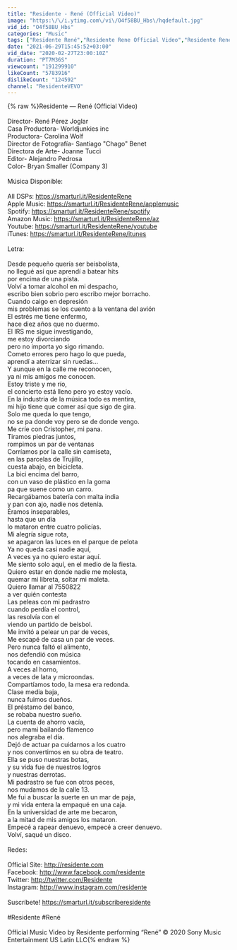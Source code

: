 ```yaml
---
title: "Residente - René (Official Video)"
image: "https:\/\/i.ytimg.com\/vi\/O4f58BU_Hbs\/hqdefault.jpg"
vid_id: "O4f58BU_Hbs"
categories: "Music"
tags: ["Residente René","Residente Rene Official Video","Residente Rene"]
date: "2021-06-29T15:45:52+03:00"
vid_date: "2020-02-27T23:00:10Z"
duration: "PT7M36S"
viewcount: "191299910"
likeCount: "5783916"
dislikeCount: "124592"
channel: "ResidenteVEVO"
---
```

{% raw %}Residente — René (Official Video)<br /><br />Director- René Pérez Joglar<br />Casa Productora- Worldjunkies inc<br />Productora- Carolina Wolf<br />Director de Fotografía- Santiago &quot;Chago&quot; Benet<br />Directora de Arte- Joanne Tucci<br />Editor- Alejandro Pedrosa<br />Color- Bryan Smaller (Company 3)<br /><br />Música Disponible:<br /><br />All DSPs: <a rel="nofollow" target="blank" href="https://smarturl.it/ResidenteRene">https://smarturl.it/ResidenteRene</a> <br />Apple Music: <a rel="nofollow" target="blank" href="https://smarturl.it/ResidenteRene/applemusic">https://smarturl.it/ResidenteRene/applemusic</a> <br />Spotify: <a rel="nofollow" target="blank" href="https://smarturl.it/ResidenteRene/spotify">https://smarturl.it/ResidenteRene/spotify</a> <br />Amazon Music: <a rel="nofollow" target="blank" href="https://smarturl.it/ResidenteRene/az">https://smarturl.it/ResidenteRene/az</a> <br />Youtube: <a rel="nofollow" target="blank" href="https://smarturl.it/ResidenteRene/youtube">https://smarturl.it/ResidenteRene/youtube</a> <br />iTunes: <a rel="nofollow" target="blank" href="https://smarturl.it/ResidenteRene/itunes">https://smarturl.it/ResidenteRene/itunes</a> <br /><br />Letra:<br /><br />Desde pequeño quería ser beisbolista,<br />no llegué así que aprendí a batear hits <br />por encima de una pista.<br />Volví a tomar alcohol en mi despacho,<br />escribo bien sobrio pero escribo mejor borracho.<br />Cuando caigo en depresión<br />mis problemas se los cuento a la ventana del avión<br />El estrés me tiene enfermo,<br />hace diez años que no duermo.<br />El IRS me sigue investigando,<br />me estoy divorciando <br />pero no importa yo sigo rimando.<br />Cometo errores pero hago lo que pueda,<br />aprendí a aterrizar sin ruedas…<br />Y aunque en la calle me reconocen,<br />ya ni mis amigos me conocen.<br />Estoy triste y me río,<br />el concierto está lleno pero yo estoy vacío.<br />En la industria de la música todo es mentira,<br />mi hijo tiene que comer así que sigo de gira.<br />Solo me queda lo que tengo,<br />no se pa donde voy pero se de donde vengo.<br />Me críe con Cristopher, mi pana.<br />Tiramos piedras juntos,<br />rompimos un par de ventanas<br />Corríamos por la calle sin camiseta,<br />en las parcelas de Trujillo,<br />cuesta abajo, en bicicleta. <br />La bici encima del barro,<br />con un vaso de plástico en la goma<br />pa que suene como un carro.<br />Recargábamos batería con malta india<br />y pan con ajo, nadie nos detenía. <br />Éramos inseparables, <br />hasta que un día<br />lo mataron entre cuatro policías.<br />Mi alegría sigue rota,<br />se apagaron las luces en el parque de pelota<br />Ya no queda casi nadie aquí,<br />A veces ya no quiero estar aquí.<br />Me siento solo aquí, en el medio de la fiesta.<br />Quiero estar en donde nadie me molesta,<br />quemar mi libreta, soltar mi maleta.<br />Quiero llamar al 7550822<br />a ver quién contesta<br />Las peleas con mi padrastro<br />cuando perdía el control,<br />las resolvía con el<br />viendo un partido de beisbol.<br />Me invitó a pelear un par de veces,<br />Me escapé de casa un par de veces.<br />Pero nunca faltó el alimento,<br />nos defendió con música<br />tocando en casamientos.<br />A veces al horno, <br />a veces de lata y microondas.<br />Compartíamos todo, la mesa era redonda.<br />Clase media baja,<br />nunca fuimos dueños.<br />El préstamo del banco,<br />se robaba nuestro sueño.<br />La cuenta de ahorro vacía,<br />pero mami bailando flamenco<br />nos alegraba el día.<br />Dejó de actuar pa cuidarnos a los cuatro<br />y nos convertimos en su obra de teatro.<br />Ella se puso nuestras botas,<br />y su vida fue de nuestros logros<br />y nuestras derrotas.<br />Mi padrastro se fue con otros peces,<br />nos mudamos de la calle 13.<br />Me fui a buscar la suerte en un mar de paja,<br />y mi vida entera la empaqué en una caja.<br />En la universidad de arte me becaron,<br />a la mitad de mis amigos los mataron.<br />Empecé a rapear denuevo, empecé a creer denuevo. <br />Volví, saqué un disco.<br /><br />Redes: <br /><br />Official Site: <a rel="nofollow" target="blank" href="http://residente.com">http://residente.com</a><br />Facebook: <a rel="nofollow" target="blank" href="http://www.facebook.com/residente">http://www.facebook.com/residente</a><br />Twitter: <a rel="nofollow" target="blank" href="http://twitter.com/Residente">http://twitter.com/Residente</a><br />Instagram: <a rel="nofollow" target="blank" href="http://www.instagram.com/residente">http://www.instagram.com/residente</a><br /><br />Suscríbete! <a rel="nofollow" target="blank" href="https://smarturl.it/subscriberesidente">https://smarturl.it/subscriberesidente</a><br /><br />#Residente #René<br /><br />Official Music Video by Residente performing “René” © 2020 Sony Music Entertainment US Latin LLC{% endraw %}

